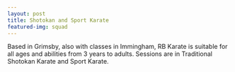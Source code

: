 ```yaml
---
layout: post
title: Shotokan and Sport Karate
featured-img: squad
---
```


Based in Grimsby, also with classes in Immingham, RB Karate is suitable for all ages and abilities from 3 years to adults. Sessions are in Traditional Shotokan Karate and Sport Karate.
